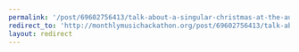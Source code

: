 ```yaml
---
permalink: '/post/69602756413/talk-about-a-singular-christmas-at-the-automatic'
redirect_to: 'http://monthlymusichackathon.org/post/69602756413/talk-about-a-singular-christmas-at-the-automatic'
layout: redirect
---
```

